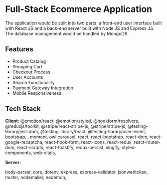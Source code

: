 # Full-Stack Ecommerce Application

The application would be split into two parts: a front-end user interface built with React JS and a back-end server built with Node JS and Express JS. The database management would be handled by MongoDB.

## Features

- Product Catalog
- Shopping Cart
- Checkout Process
- User Accounts
- Search Functionality
- Payment Gateway Integration
- Mobile Responsiveness







## Tech Stack

**Client:** @emotion/react, @emotion/styled, @hookform/resolvers, @reduxjs/toolkit, @stripe/react-stripe-js, @stripe/stripe-js, @testing-library/jest-dom, @testing-library/react, @testing-library/user-event, bootstrap, , moment, owl.carousel, react, react-bootstrap, react-dom, react-google-recaptcha, react-hook-form, react-icons, react-redux, react-router-dom, react-scripts, react-toastify, redux-persist, slugify, styled-components, web-vitals,


**Server:** 

body-parser,
cors,
dotenv,
express,
express-validator,
jsonwebtoken,
multer,
nodemailer,
nodemon,


